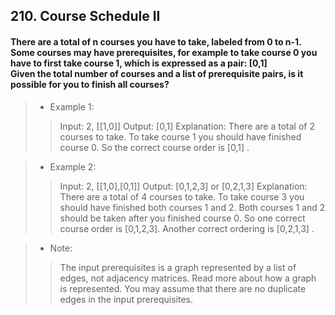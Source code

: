 ## 210. Course Schedule II
#### There are a total of n courses you have to take, labeled from 0 to n-1.<br>Some courses may have prerequisites, for example to take course 0 you have to first take course 1, which is expressed as a pair: [0,1]<br>Given the total number of courses and a list of prerequisite pairs, is it possible for you to finish all courses?

>* Example 1:
>> Input: 2, [[1,0]] 
>> Output: [0,1]
>> Explanation: There are a total of 2 courses to take. To take course 1 you should have finished course 0. So the correct course order is [0,1] .

>* Example 2:
>> Input: 2, [[1,0],[0,1]]
>> Output: [0,1,2,3] or [0,2,1,3]
>> Explanation: There are a total of 4 courses to take. To take course 3 you should have finished both  courses 1 and 2. Both courses 1 and 2 should be taken after you finished course 0. So one correct course order is [0,1,2,3]. Another correct ordering is [0,2,1,3] .

>* Note:
>> The input prerequisites is a graph represented by a list of edges, not adjacency matrices. Read more about how a graph is represented.
>> You may assume that there are no duplicate edges in the input prerequisites.